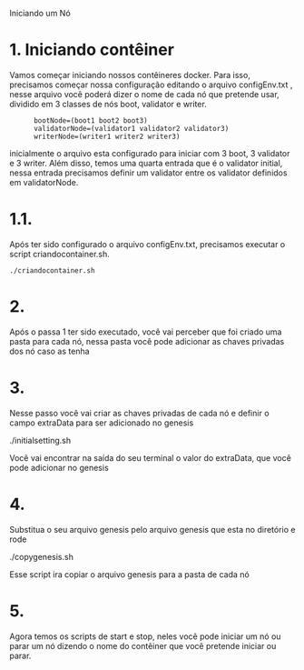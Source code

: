 Iniciando um Nó 


# 1.	Iniciando contêiner
Vamos começar iniciando nossos contêineres docker. Para isso, precisamos começar nossa configuração editando o arquivo configEnv.txt , nesse arquivo você poderá dizer o nome de cada nó que pretende usar, dividido em 3 classes de nós boot, validator e  writer. 

          bootNode=(boot1 boot2 boot3) 
          validatorNode=(validator1 validator2 validator3) 
          writerNode=(writer1 writer2 writer3)

inicialmente o arquivo esta configurado para iniciar com 3 boot, 3 validator e 3 writer. Além disso, temos uma quarta entrada que é o validator initial, nessa entrada precisamos definir um validator entre os validator definidos em validatorNode.

# 1.1.	
Após ter sido configurado o arquivo configEnv.txt, precisamos executar o script criandocontainer.sh. 
```
./criandocontainer.sh 
```
# 2.	
Após o passa 1 ter sido executado, você vai perceber que foi criado uma pasta para cada nó, nessa pasta você pode adicionar as chaves privadas dos nó caso as tenha
# 3.	
Nesse passo você vai criar as chaves privadas de cada nó e definir o campo extraData para ser adicionado no genesis

./initialsetting.sh
	
Você vai encontrar na saída do seu terminal o valor do extraData, que você pode adicionar no genesis

# 4.	
Substitua o seu arquivo genesis pelo arquivo genesis que esta no diretório e rode 

./copygenesis.sh 

Esse script ira copiar o arquivo genesis para a pasta de cada nó 

# 5.	
Agora temos os scripts de start e stop, neles você pode iniciar um nó ou parar um nó dizendo o nome do contêiner que você pretende iniciar ou parar.
